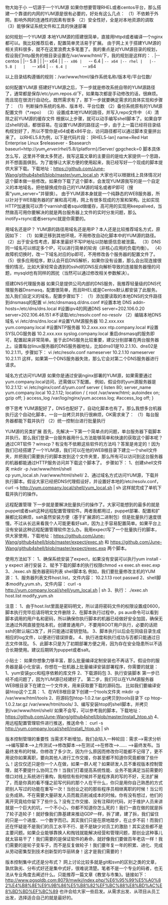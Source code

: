 物大始于小
一切源于一个YUM源
如果你想要管理RHEL或者centos平台，那么搭建一个靠谱的内网的YUM源是很有必要的，好处有这么几点：
（1）不依赖于外网，影响外网的连通性的因素有很多
（2）安全性好，全是对本地资源的调取
（3）能够保证系统文件和工具的快速部署

如何规划一个YUM源
本地YUM源的搭建很简单，直接用httpd或者编译一个nginx都可以。我比较推荐后者，配置简单灵活易于扩展。
由于网上关于搭建YUM源的相关资料很多，就不在这里浪费太多笔墨了。我的重点是对YUM源目录的规划，假设我们http服务的根目录设置在/var/www/html/下，我的规划是这样的：
.
|-- centos
|   |-- 5.8
|   |   |-- x64
|   |   `-- x86
|   `-- 6.4
|       `-- x64
|-- rhel
|   |-- 5.8
|   |   `-- x64
|   `-- 6.4
|       `-- x64

以上目录结构遵循的规则：/var/www/html/操作系统名称/版本号/平台位数/

如何配置YUM源
       搭建好YUM源之后，下一步就是修改系统自带的YUM源路径了，通常都是保存/etc/yum.repos.d/下，如果每次都是手动修改的话，很麻烦。而且现在很流行自动化。既然需求有了，那下一步就要确定需求的具体实现和步骤了：
（1）判断操作系统的名称、版本号、平台位数
（2）备份系统原有的YUM源配置文件（*.repo）
（3）设置成本地YUM的路径，并写入repo文件中
（4）清除之前YUM源的缓存文件
       根据以上步骤，就可以动手编写shell脚本了。如果自学过shell的话，都很容易。在设置YUM源的路径这一步，由于上一篇已经将目录结构规划好了，所以不管你是x64或者x86平台，访问路径都可以通过脚本变量拼出来了。
以RHEL5.8为例，以下是代码片段：
[RHEL5-lan]
name=Red Hat Enterprise Linux \$releasever - \$basearch
baseurl=http://${yum_server}/rhel/5.8/${platform}/Server/
gpgcheck=0
       脚本具体怎么写，这里并不做太多赘述，我写这篇文章的主要目的是给大家提供一个思路，并不想面面俱到。为了能够让大家方便的使用起来，我已经写好一个现成的脚本提供大家下载。下载地址：https://github.com/June-Wang/github4shell/blob/master/yum_local.sh 大家也可以根据线上具体情况对这个脚本做一些修改。如果你下载了这个脚本，会发现YUM源我写的是一个自定义的本地域名，把他替换成你自己的YUM源的域名或者IP即可（搜索“yum_server=”并替换）。
       由于YUM源本身就是一个纯静态的WEB服务器，所以针对于WEB服务器的扩展和高可用，网上有很多现成的方案和架构。比如实现HTTP加速我可以弄个varnish或者squid做缓存，高可用的实现用keepalived，当然做高可用你要解决的就是两台服务器上文件的实时分发问题，那么inotify+rsync或者sersync就是你需要的。

用域名还是IP？
YUM源的路径用域名还是用IP？本人还是比较推荐域名方式，原因如下：
（1）如果迁移到其他环境，不用修改自动化脚本中的YUM源的路径。
（2）出于安全性考虑，脚本里最好不写IP地址以防敏感信息被泄露。
（3）DNS同一域名可以绑定多个IP，可以进行简单的轮询（非核心应用的负载均衡）。
（4）故障机切换时，改一下域名对应的ip即可，不用修改各个服务器的配置文件了。
（5）很多应用程序，默认会开启DNS解析，如果你没有设置，那么会出现连接很慢的情况，比如大家经常会遇到的sshd的DNS反向解析导致的连接服务器慢的问题，mysqld也有同样的困扰（当然可以通过修改相关参数解决）。

搭建DNS代理服务器
       如果只是提供公司内部的DNS服务，我推荐轻量级的DNS代理服务器Dnsmasq，配置很简单，而且RHEL或是Centos默认都安装了此服务。加入我们自定义的域名，配置步骤如下：
（1）添加要读取的本地DNS的文件路径到dnsmasq的配置
vi /etc/dnsmasq.d/dns.conf
#设置本地 DNS
addn-hosts=/etc/dns/dns.local
#设置ipv4的网通DNS
server=202.106.0.20
server=202.106.46.151
#不读取/etc/resolv.conf
no-resolv
（2）编辑本地DNS域名
vi /etc/dns/dns.local
#设置YUM源服务器
10.2.xxx.xxx yum.company.local
#设置NTP服务器
10.2.xxx.xxx ntp.company.local
#设置SYSLOG服务器
10.2.xxx.xxx syslog.company.local
重启dnsmasq的服务即可，配置起来非常简单。鉴于此DNS服务比较重要，建议分别部署在两台服务器上。设置每台linux服务器的DNS服务器地址，比如dns01是10.2.1.10、dns02是10.2.1.11，步骤如下：
vi /etc/resolv.conf
nameserver 10.2.1.10
nameserver 10.2.1.11
这样，如果第一个DNS服务器失效，那么它会对第二个DNS服务器进行请求。

域名方式访问YUM源
如果你是通过安装nginx部署的YUM源，如果需要通过yum.company.local访问，还需做以下配置。
例如，假设你的yum源服务器是10.2.1.12:
vi /etc/nginx/conf.d/yum.conf
server {
listen       80;
server_name yum.company.local 10.2.1.12;
location / {
root   /var/www/html;
autoindex on;
gzip off;
 }
access_log /var/log/nginx/yum.access.log;
#access_log off;
}

停下思考
       YUM源配好了，DNS也配好了，自动化脚本也有了。那么我想多台机器执行这个自动化脚本，一台一台拷贝并执行很麻烦，OK需求来了：
（1）每台服务器都能下载并执行
（2）统一控制台进行批量执行

YUM源的另类扩展
       首先，先解决一下第一个简单点的问题，单台服务器下载脚本并执行。那么我们登录一台服务器用什么方法能够简单和快速的获取这个脚本呢？通过CRT软件？winscp？有没有不依赖这些软件的方法吗？答案是肯定的！因为我们已经搭建了一个YUM源，我们可以在他的WEB根目录下建立一个shell文件夹，并把我们需要执行的脚本放到这个文件夹里，那么所有可以访问到这台服务器的机器都能通过HTTP服务访问并下载这个脚本了。
步骤如下：
1、创建shell文件夹
mkdir -p /var/www/html/shell	
cp yum_local.sh /var/www/html/shell/
2、通过域名方式访问YUM源，下载并执行脚本。假设大家已经把DNS代理假设好，并设置好本地的/etc/resolv.conf，
curl -s http://yum.company.local/shell/yum_local.sh | sh
这样就完成了单机下载并执行的操作。

远程配置管理
下一步就是要解决批量执行的操作了。大家可能想到的最多的就是puppet或者salt这种远程配置管理软件。两者我都用过，puppet部署、配置和扩展都比较麻烦，salt虽然安装方便（基于扩展源的二进制包）但是批量执行速度很慢。不过从长远来看我个人可能更看好salt，因为上手容易配置简单。如果平台上没有安装这种远程配置管理软件怎么办。我用expect写了一个批量执行的脚本，供大家使用，下载地址：https://github.com/June-Wang/github4shell/blob/master/expect/exec.sh 和 https://github.com/June-Wang/github4shell/blob/master/expect/exec.exp 两个脚本。

使用方法如下：
1、确保系统安装了expect，如果没有安装可以执行yum install -y expect 进行安装
2、赋予下载的脚本的执行权限chmod +x exec.sh exec.exp
3、./exec.sh 服务器密码列表 shell脚本名
例如，我们要批量修改主机的YUM源：
1、服务器列表文件host.list，文件内容：
10.2.1.13 root passwd
2、shell脚本modify_yum.sh，文件内容：
curl -s http://yum.company.local/shell/yum_local.sh | sh
3、执行： ./exec.sh host.list modify_yum.sh

注意：
1、由于host.list里面是密码明文，所以请将密码文件的权限设置成0600，脚本执行完毕后请将明文文件删除
2、在脚本执行过程中，ps aux命令可以看到脚本调用的用户名和密码，所以确保你执行脚本的机器已经做好安全加固，确保无法通过外网直接登陆本机，创建普通用户，不要用ROOT用户执行，必要的话把ssh的默认端口改了，并只能通过密钥登陆。
3、脚本执行以后会在同级目录生成相应的log文件，以便进行错误排查。
4、执行进度和执行成功与否都只能通过日志文件体现。
5、此脚本只是为了初期部署方便之用，因为存在安全隐患所以不适合长期使用。建议后期转为puppet或者salt。

小贴士：
如果你想象力够丰富，那么批量编译定制安装也不再话下。假设你的服务器是最小化安装，你想在一批机器上批量编译安装部署程序，你需要的就是：
1、yum安装gcc和程序依赖的库文件
2、下载源码包
3、执行安装脚本
第一步已经不成问题了，因为YUM源已经建好了。
第二步，我们可以在YUM源服务器WEB根目录下在建立一个文件夹，用来获取要下载的源码包。
比如我们要编译安装htop这个工具：
1、在WEB根目录下创建一个tools文件夹
mkdir -p /var/www/html/tools
2、将源码包htop-1.0.2.tar.gz拷贝到tools目录下
cp htop-1.0.2.tar.gz /var/www/html/tools/
3、编写安装htop的shell脚本，并拷贝到/var/www/html/shell/
如果不会写，可以参考我的脚本，下载地址：https://github.com/June-Wang/github4shell/blob/master/install_htop.sh
4、用远程配置管理软件进行推送，推送命令：
curl -s http://yum.company.local/shell/install_htop.sh | sh

版本控制管理的重要性
当需求不断增加，我们会陷入一种轮回：需求—>需求分析—>编写脚本—>上传测试—>修改脚本—>在测试—>在修改—>...... —>最终发布。当最终发布的时候，你修改了多少次，因为什么原因而修改你可能都不记得了，更不用说你如果离职，要向其他人进行工作交接，你甚至都不知道你究竟都做了些什么！这仅仅还只是你一个人在做，如果一群人呢？如果研发人员不重视版本控制管理，就不要提什么协同工作！当我们打着提高系统性能、业务不能满足当前需要的借口对线上系统进行重构，我相信有些时候并不是程序真的写的不好，无法扩展了，而是你真的看不懂之前写代码的那个人在干什么，你只是用你自己熟悉的方式把别人写过的功能在重写一次！当创业之初的那些程序员相继离职的时候！当公司业务成熟，不在需要大量研发人员而裁员削减成本的时候。你有没有想过，他们的离开究竟给你留下了些什么？没有工作交接、没有注释的代码，对于维护人员来讲就是一个巨大的坑，一个不小心，你都不知道你怎么死的！我们一直在做的就是拆了轮子造轮子！就好像我们靠基建来推动GDP一样，拆了建，建了拆，我们留住的只是一个进度、一个数字而已。其实我们只是在原地踏步，在止步不前！而我们还在怀疑是不是我们的员工水平不行、是不是缺少对员工的激励！其实这些都不是主要问题。如果企业能够靠换人和掏钱就能解决经营和管理问题，那创业这种事儿就太容易干了！我们需要的是保证软件的寿命，就好像我们要做百年老店一样！我们需要的是轮子变车子，而不是反复做轮子！我们要年复一年的积累、进化、完成从劳动密集型到技术创新型的华丽转身！这才是我们需要的！

版本控制集中式还是分布式？
网上讨论比较多就是git和svn的区别之类的文章，孰优孰劣、分布式好还是集中式好，很难说清楚。笔者不是一个专业的码者，也无法从专业角度去阐述什么。只能推荐一篇文章《教堂与市集》。链接如下：
http://www.pgsqldb.com:8079/mwiki/index.php/%E6%95%99%E5%A0%82%E4%B8%8E%E9%9B%86%E5%B8%82%EF%BC%88%E8%BD%AC%E8%BD%BD%EF%BC%89  也许会给大家一些启发。从需求出发、从项目从员工出发，选择适合自己的就是最好的。

